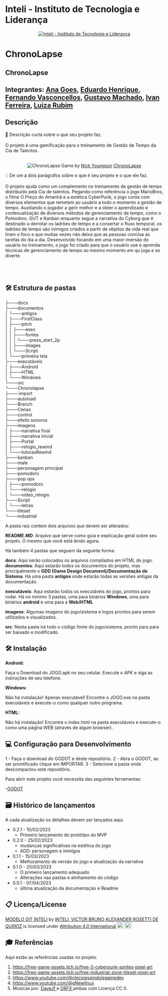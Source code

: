 # Inteli - Instituto de Tecnologia e Liderança 


<p align="center">
<a href= "https://www.inteli.edu.br/"><img src="https://www.inteli.edu.br/wp-content/uploads/2021/08/20172028/marca_1-2.png" alt="Inteli - Instituto de Tecnologia e Liderança" border="0"></a>
</p>

# ChronoLapse

## ChronoLapse

## Integrantes: <a href="https://www.linkedin.com/in/ana-luisa-goes-barbosa/">Ana Goes</a>, <a href="https://www.linkedin.com/in/eduardo-henrique-dos-santos-8b24451b8/">Eduardo Henrique</a>, <a href="https://www.linkedin.com/in/fernando-antonio-s-c-de-vasconcellos/">Fernando Vasconcellos</a>, <a href="https://www.linkedin.com/in/gustavo-machado-esteves-453b81248/">Gustavo Machado</a>, <a href="https://www.linkedin.com/in/Ivan-Ferreira/">Ivan Ferreira</a>, <a href="https://www.linkedin.com/in/luiza-rubim/">Luiza Rubim</a>

## Descrição

📜 Descrição curta sobre o que seu projeto faz.
<br><br>
O projeto é uma gamificação para o treinamento de Gestão de Tempo da Cia de Talentos.
<br><br>
<p align="center">
<img src="https://pix4free.org/assets/library/2021-01-20/originals/game.jpg" alt="ChronoLapse" border="0">
  Game by <a href="http://www.nyphotographic.com/">Nick Youngson</a> <a rel="license" href="https://github.com/2023M1T9-Inteli/grupo2">ChronoLapse</a> 
</p>


💡 De um a dois parágrafos sobre o que é seu projeto e o que ele faz.
<br><br>
O projeto ajuda como um complemento no treinamento de gestão de tempo distribuído pela Cia de talentos. Pegando como referência o jogo MarioBros, o filme O Preço do Amanhã e a estética CyberPunk, o jogo conta com diversos elementos que remetem ao usuário a todo o momento a gestão de tempo. Auxiliando o jogador a gerir melhor e a obter o aprendizado e contexualização de diversos métodos de gerenciamento de tempo, como o Pomodoro, GUT e Kanban enquanto segue a narrativa do Cyborg que é destinado a derrotar os ladrões de tempo e a consertar o fluxo temporal, os ladrões de tempo são inimigos criados a partir de objetos da vida real que tiram o foco e que muitas vezes não deixa que as pessoas conclua as tarefas do dia a dia. 
Desenvolvido focando em uma maior imersão do usuário no treinamento, o jogo foi criado para que o usuário use e aprenda técnicas de gerenciamento de tempo ao mesmo momento em qu joga e se diverte.
<br><br>
<br><br>

## 🛠 Estrutura de pastas
├───docs<br>
├───documentos<br>
│   └───antigos<br>
│       ├───FirstClass<br>
│       ├───pitch<br>
│       │   ├───exec<br>
│       │   ├───fontes<br>
│       │   │   └───press_start_2p<br>
│       │   ├───images<br>
│       │   └───Script<br>
│       └───primeira tela<br>
├───executáveis<br>
│   ├───Android<br>
│   ├───HTML<br>
│   └───Windows<br>
└───src<br>
    └───Chronolapse<br>
        ├───.import<br>
        ├───autoload<br>
        ├───Branch<br>
        ├───Cenas<br>
        ├───control<br>
        ├───efeito sonoros<br>
        ├───imagens<br>
        │   ├───narrativa final<br>
        │   ├───narrativa inicial<br>
        │   ├───Portal<br>
        │   ├───relogio_rewind<br>
        │   └───tutorasRewind<br>
        ├───kanban<br>
        ├───male<br>
        ├───personagem principal<br>
        ├───pomodoro<br>
        ├───pop ups<br>
        │   ├───pomodoro<br>
        │   └───relógio<br>
        │       └───video_relogio<br>
        ├───Script<br>
        │   └───letras<br>
        └───tileset<br>
            └───industrial<br>

A pasta raiz contem dois arquivos que devem ser alterados:

<b>README.MD</b>: Arquivo que serve como guia e explicação geral sobre seu projeto. O mesmo que você está lendo agora.

Há também 4 pastas que seguem da seguinte forma:

<b>docs</b>: Aqui serão colocados os arquivos compilados em HTML do jogo.
<b>documentos</b>: Aqui estarão todos os documentos do projeto, mas principalmente o <b>GDD (Game Design Document)/Documentação do Sistema</b>. Há uma pasta <b>antigos</b> onde estarão todas as versões antigas da documentação.

<b>executáveis</b>: Aqui estarão todos os executáveis do jogo, prontos para rodar. Há no mínimo 3 pastas, uma para binários <b>Windows</b>, uma para binários <b>android</b> e uma para a <b>Web/HTML</b>

<b>imagens</b>: Algumas imagens do jogo/sistema e logos prontos para serem utilizados e visualizados.

<b>src</b>: Nesta pasta irá todo o código fonte do jogo/sistema, pronto para para ser baixado e modificado.

## 🛠 Instalação

<b>Android:</b>

Faça o Download do JOGO.apk no seu celular.
Execute o APK e siga as instruções de seu telefone.

<b>Windows:</b>

Não há instalação! Apenas executável!
Encontre o JOGO.exe na pasta executáveis e execute-o como qualquer outro programa.

<b>HTML:</b>

Não há instalação!
Encontre o index.html na pasta executáveis e execute-o como uma página WEB (através de algum browser).

## 💻 Configuração para Desenvolvimento

1 - Faça o download do GODOT e deste repositório.
2 - Abra o GODOT, ao ser prontificado clique em IMPORTAR.
3 - Selecione a pasta onde descompactou este repositório.

Para abrir este projeto você necessita das seguintes ferramentas:

-<a href="https://godotengine.org/download">GODOT</a>

## 🗃 Histórico de lançamentos

A cada atualização os detalhes devem ser lançados aqui.

* 0.2.1 - 10/02/2023
    * Primeiro lançamento do protótipo do MVP
* 0.2.0 - 25/02/2023
    * mudanças significativas na estética do jogo 
    * ADD: personagem e inimigos
* 0.1.1 - 15/03/2023
    * Melhoramento de versão do jogo e atualização da narrativa
* 0.1.0 - 20/03/2023
    * O primeiro lançamento adequado
    * Alterações nas pastas e alinhamento do código 
* 0.0.1 - 07/04/2023
    * última atualização da documentação e Readme

## 📋 Licença/License

<p xmlns:cc="http://creativecommons.org/ns#" xmlns:dct="http://purl.org/dc/terms/"><a property="dct:title" rel="cc:attributionURL" href="https://github.com/Spidus/Teste_Final_1">MODELO GIT INTELI</a> by <a rel="cc:attributionURL dct:creator" property="cc:attributionName" href="https://www.yggbrasil.com.br/vr">INTELI, VICTOR BRUNO ALEXANDER ROSETTI DE QUIROZ</a> is licensed under <a href="http://creativecommons.org/licenses/by/4.0/?ref=chooser-v1" target="_blank" rel="license noopener noreferrer" style="display:inline-block;">Attribution 4.0 International<img style="height:22px!important;margin-left:3px;vertical-align:text-bottom;" src="https://mirrors.creativecommons.org/presskit/icons/cc.svg?ref=chooser-v1"><img style="height:22px!important;margin-left:3px;vertical-align:text-bottom;" src="https://mirrors.creativecommons.org/presskit/icons/by.svg?ref=chooser-v1"></a></p>

## 🎓 Referências

Aqui estão as referências usadas no projeto.

1. https://free-game-assets.itch.io/free-3-cyberpunk-sprites-pixel-art
2. https://free-game-assets.itch.io/free-industrial-zone-tileset-pixel-art
3. https://www.youtube.com/@clecioespindolagamedev
4. https://www.youtube.com/@gNewlinux
5. Músicas por: <a href="https://freesound.org/people/DaveJf/sounds/616544/"> DaveJf </a> e <a href="https://freesound.org/people/DRFX/sounds/338986/"> DRFX </a> ambas com Licença CC 0.
